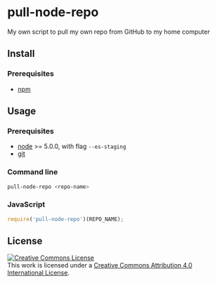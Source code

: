 
# pull-node-repo
My own script to pull my own repo from GitHub to my home computer

## Install

### Prerequisites

 * [npm](https://nodejs.org/en/download/stable/)

## Usage

### Prerequisites

 * [node](https://nodejs.org/en/download/stable/) >= 5.0.0, with flag `--es-staging`
 * [git](https://git-scm.com/download)

### Command line

```bash
pull-node-repo <repo-name>
```

### JavaScript

```javascript
require('pull-node-repo')(REPO_NAME);
```

## License

<a rel="license" href="http://creativecommons.org/licenses/by/4.0/">
<img alt="Creative Commons License" style="border-width:0" src="https://i.creativecommons.org/l/by/4.0/88x31.png" />
</a>
<br />
This work is licensed under a <a rel="license" href="http://creativecommons.org/licenses/by/4.0/">Creative Commons Attribution 4.0 International License</a>.
